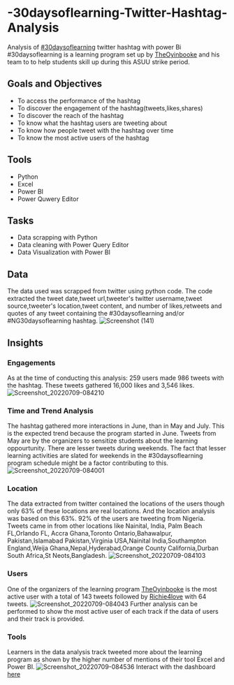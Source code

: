 # -30daysoflearning-Twitter-Hashtag-Analysis
Analysis of [#30daysoflearning](https://twitter.com/hashtag/30DaysOfLearning?t=7fIlvikFtrVBZLJyrNy7kg&s=09) twitter hashtag with power Bi
#30daysoflearning is a learning program set up by  [TheOyinbooke](https://www.bing.com/ck/a?!&&p=7c773d4a26aa5bdab9bb0d54542f8c46JmltdHM9MTY1NzQ3NzI2MSZpZ3VpZD1lYTExZmY4OS0yZGY5LTQ0NTItYmQ3Yy0xYWM1MzUyODRlZDYmaW5zaWQ9NTE3NQ&ptn=3&hsh=2&fclid=0d6b6270-007d-11ed-9fbe-958a85e5b5a9&u=a1aHR0cHM6Ly90d2l0dGVyLmNvbS9UaGVPeWluYm9va2U&ntb=1) and his team to to help students skill up during this ASUU strike period.
## Goals and Objectives
- To access the performance of the hashtag
- To discover the engagement of the hashtag(tweets,likes,shares)
- To discover the reach of the hashtag
- To know what the hashtag users are tweeting about
- To know how people tweet with the hashtag over time
- To know the most active users of the hashtag
## Tools
- Python
- Excel
- Power BI
- Power Quwery Editor
## Tasks 
- Data scrapping with Python
- Data cleaning with Power Query Editor
- Data Visualization with Power BI
## Data
The data used was scrapped from twitter using python code. The code extracted the tweet date,tweet url,tweeter's twitter username,tweet source,tweeter's location,tweet content, and number of likes,retweets and quotes of any tweet containing the #30daysoflearning and/or #NG30daysoflearning hashtag.
![Screenshot (141)](https://user-images.githubusercontent.com/107176991/178151811-4b98ddd2-9b66-4d05-8bb7-69002030010f.png)
## Insights
### Engagements
As at the time of conducting this analysis:
259 users made 986 tweets with the hashtag. These tweets gathered 16,000 likes and 3,546 likes.
![Screenshot_20220709-084210](https://user-images.githubusercontent.com/107176991/178153854-2a283832-3eef-4009-b6c4-b44705441a96.png)
### Time and Trend Analysis
The hashtag gathered more interactions in June, than in May and July. This is the expected trend because the program started in June. Tweets from May are by the organizers to sensitize students about the learning oppourtunity. 
There are lesser tweets during weekends. The fact that lesser learning activities are slated for weekends in the #30daysoflearning program schedule might be a factor contributing to this.
![Screenshot_20220709-084001](https://user-images.githubusercontent.com/107176991/178154338-678ba1a6-d42f-4964-8f77-41a27b82c5f8.png)
### Location 
The data extracted from twitter contained the locations of the users though only 63% of these locations are real locations. And the location analysis was based on this 63%. 92% of the users are tweeting from Nigeria. Tweets came in from other locations like Nainital, India, Palm Beach FL,Orlando FL, Accra Ghana,Toronto Ontario,Bahawalpur, Pakistan,Islamabad Pakistan,Virginia USA,Nainital India,Southampton England,Weija Ghana,Nepal,Hyderabad,Orange County California,Durban South Africa,St Neots,Bangladesh.
![Screenshot_20220709-084103](https://user-images.githubusercontent.com/107176991/178156074-2a31d27b-b311-448c-a401-2a389c787da5.png)
### Users
One of the organizers of the learning program [TheOyinbooke](https://www.bing.com/ck/a?!&&p=7c773d4a26aa5bdab9bb0d54542f8c46JmltdHM9MTY1NzQ3NzI2MSZpZ3VpZD1lYTExZmY4OS0yZGY5LTQ0NTItYmQ3Yy0xYWM1MzUyODRlZDYmaW5zaWQ9NTE3NQ&ptn=3&hsh=2&fclid=0d6b6270-007d-11ed-9fbe-958a85e5b5a9&u=a1aHR0cHM6Ly90d2l0dGVyLmNvbS9UaGVPeWluYm9va2U&ntb=1) is the most active user with a total of 143 tweets followed by [Richie4love](https://www.bing.com/ck/a?!&&p=a1684d25a729bb2d69cc0983f3565d6dJmltdHM9MTY1NzQ3NzM0NyZpZ3VpZD04YmEyNTZiNi00OGVkLTQ3OWUtYmRjZC0wMTAwZWVkZWI2NjYmaW5zaWQ9NTEyNg&ptn=3&hsh=2&fclid=4043821e-007d-11ed-8222-a517b4d2fe19&u=a1aHR0cHM6Ly90d2l0dGVyLmNvbS9SaWNoaWU0bG92ZQ&ntb=1) with 64 tweets. 
![Screenshot_20220709-084043](https://user-images.githubusercontent.com/107176991/178155916-7c461df4-ac3b-444b-978f-f9e75b9fabc0.png)
Further analysis can be performed to show the most active user of each track if the data of users and their track is provided.
### Tools
Learners in the data analysis track tweeted more about the learning program as shown by the higher number of mentions of their tool Excel and Power BI. 
![Screenshot_20220709-084536](https://user-images.githubusercontent.com/107176991/178156051-e6ef0862-29e8-4e1b-b106-b97b6608aaf1.png)
Interact with the dashboard [here](https://app.powerbi.com/view?r=eyJrIjoiMmEzZWM1MTMtNTk0Mi00YjFiLWJlOWQtMTQ3YWY3NTU0MTQ4IiwidCI6IjNjOWJiNWVjLTU3NmItNDY2NS05N2Y0LTlmNDBmYzQ1YTRjMiJ9)
